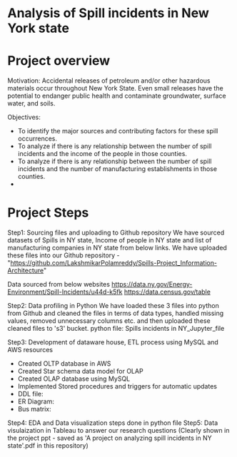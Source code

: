 # Analysis of Spill incidents in New York state

# Project overview
Motivation: Accidental releases of petroleum and/or other hazardous materials occur throughout New York State. Even small releases have the potential to endanger public health and contaminate groundwater, surface water, and soils.

Objectives:
- To identify the major sources and contributing factors for these spill occurrences.
- To analyze if there is any relationship between the number of spill incidents and the income of the people in those counties.
- To analyze if there is any relationship between the number of spill incidents and the number of manufacturing establishments in those counties.
- 
# Project Steps
Step1: Sourcing files and uploading to Github repository
We have sourced datasets of Spills in NY state, Income of people in NY state and list of manufacturing companies in NY state from below links. We have uploaded these files into our Github repository - "https://github.com/LakshmikarPolamreddy/Spills-Project_Information-Architecture"

Data sourced from below websites
https://data.ny.gov/Energy-Environment/Spill-Incidents/u44d-k5fk
https://data.census.gov/table

Step2: Data profiling in Python
We have loaded these 3 files into python from Github and cleaned the files in terms of data types, handled missing values, removed unnecessary columns etc. and then uploaded these cleaned files to 's3' bucket.
python file: Spills incidents in NY_Jupyter_file

Step3: Development of dataware house, ETL process using MySQL and AWS resources
- Created OLTP database in AWS
- Created Star schema data model for OLAP
- Created OLAP database using MySQL
- Implemented Stored procedures and triggers for automatic updates
- DDL file:
- ER Diagram:
- Bus matrix: 

Step4: EDA and Data visualization steps done in python file
Step5: Data visulaization in Tableau to answer our research questions (Clearly shown in the project ppt - saved as 'A project on analyzing spill incidents in NY state'.pdf in this repository)

